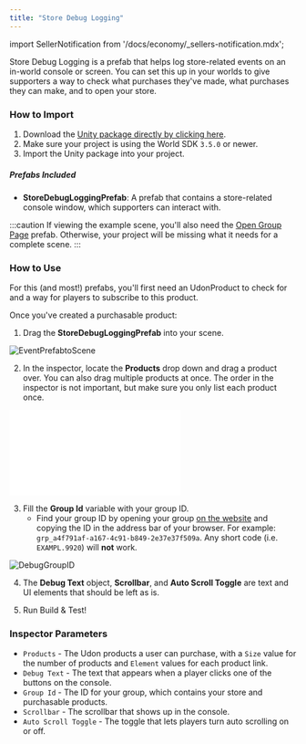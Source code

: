 ```yaml
---
title: "Store Debug Logging"
---
```


import SellerNotification from '/docs/economy/_sellers-notification.mdx';

<SellerNotification/>

Store Debug Logging is a prefab that helps log store-related events on an in-world console or screen. You can set this up in your worlds to give supporters a way to check what purchases they've made, what purchases they can make, and to open your store.

### How to Import
1. Download the [Unity package directly by clicking here](https://cdn.sanity.io/files/yvg0vlb9/production/ff59c78e6b26385dd24cb55dc55130a153edb3bb.unitypackage).
2. Make sure your project is using the World SDK `3.5.0` or newer. 
3. Import the Unity package into your project.

##### Prefabs Included
* **StoreDebugLoggingPrefab**: A prefab that contains a store-related console window, which supporters can interact with.

:::caution
If viewing the example scene, you'll also need the [Open Group Page](/economy/sdk/examples/open-group-page) prefab. Otherwise, your project will be missing what it needs for a complete scene.
:::

### How to Use

For this (and most!) prefabs, you'll first need an UdonProduct to check for and a way for players to subscribe to this product. 

Once you've created a purchasable product:

1. Drag the **StoreDebugLoggingPrefab** into your scene.

![EventPrefabtoScene](/img/economy/examples/DebugLogging_AddToScene.png "Dragging the prefab into scene.")

2. In the inspector, locate the **Products** drop down and drag a product over. You can also drag multiple products at once. The order in the inspector is not important, but make sure you only list each product once. 

<div class="video-container">
    <iframe src="/img/economy/examples/DebugLogging_AddProduct.mp4" title="Overhead Indicator" frameborder="0" allow="encrypted-media; gyroscope; web-share" allowfullscreen></iframe>
</div>

3. Fill the **Group Id** variable with your group ID. 
   -   Find your group ID by opening your group [on the website](https://vrchat.com/home/groups) and copying the ID in the address bar of your browser. For example: `grp_a4f791af-a167-4c91-b849-2e37e37f509a`. Any short code (i.e. `EXAMPL.9920`) will **not** work.

![DebugGroupID](/img/economy/examples/DebugLogging_GroupId.png "Adding your Group ID.")

4. The **Debug Text** object, **Scrollbar**, and **Auto Scroll Toggle** are text and UI elements that should be left as is.

5. Run Build & Test!

### Inspector Parameters

* `Products` - The Udon products a user can purchase, with a `Size` value for the number of products and `Element` values for each product link.
* `Debug Text` - The text that appears when a player clicks one of the buttons on the console.
* `Group Id` - The ID for your group, which contains your store and purchasable products.
* `Scrollbar` - The scrollbar that shows up in the console.
* `Auto Scroll Toggle` - The toggle that lets players turn auto scrolling on or off.
